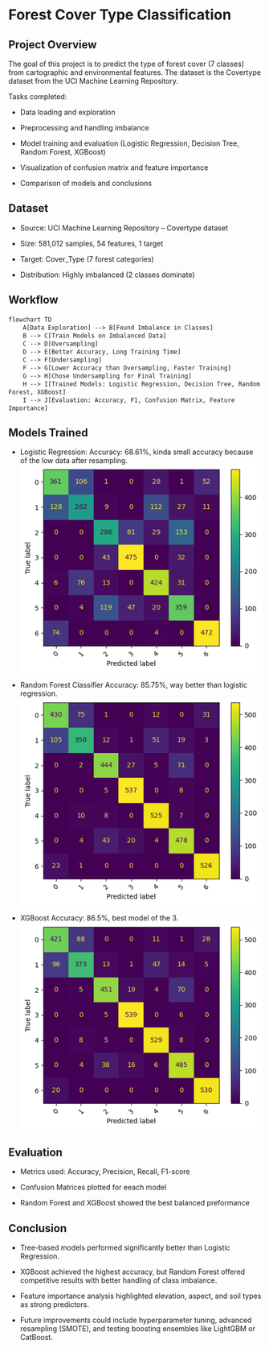 # Forest Cover Type Classification

## Project Overview
The goal of this project is to predict the type of forest cover (7 classes) from cartographic and environmental features. The dataset is the Covertype dataset from the UCI Machine Learning Repository.

Tasks completed:
- Data loading and exploration

- Preprocessing and handling imbalance

- Model training and evaluation (Logistic Regression, Decision Tree, Random Forest, XGBoost)

- Visualization of confusion matrix and feature importance

- Comparison of models and conclusions

## Dataset
- Source: UCI Machine Learning Repository – Covertype dataset

- Size: 581,012 samples, 54 features, 1 target

- Target: Cover_Type (7 forest categories)

- Distribution: Highly imbalanced (2 classes dominate)

## Workflow
```mermaid
flowchart TD
    A[Data Exploration] --> B[Found Imbalance in Classes]
    B --> C[Train Models on Imbalanced Data]
    C --> D[Oversampling]
    D --> E[Better Accuracy, Long Training Time]
    C --> F[Undersampling]
    F --> G[Lower Accuracy than Oversampling, Faster Training]
    G --> H[Chose Undersampling for Final Training]
    H --> I[Trained Models: Logistic Regression, Decision Tree, Random Forest, XGBoost]
    I --> J[Evaluation: Accuracy, F1, Confusion Matrix, Feature Importance]
```

## Models Trained 
- Logistic Regression: 
Accuracy: 68.61%, kinda small accuracy because of the low data after resampling.
![Confusion Matrix](plots/cm_logreg.png)

- Random Forest Classifier
Accuracy: 85.75%, way better than logistic regression.
![Confusion Matrix](plots/cm_rf.png)

- XGBoost
Accuracy: 86.5%, best model of the 3.
![Confusion Matrix](plots/cm_xgb.png)

## Evaluation
- Metrics used: Accuracy, Precision, Recall, F1-score

- Confusion Matrices plotted for eeach model

- Random Forest and XGBoost showed the best balanced preformance

## Conclusion
- Tree-based models performed significantly better than Logistic Regression.

- XGBoost achieved the highest accuracy, but Random Forest offered competitive results with better handling of class imbalance.

- Feature importance analysis highlighted elevation, aspect, and soil types as strong predictors.

- Future improvements could include hyperparameter tuning, advanced resampling (SMOTE), and testing boosting ensembles like LightGBM or CatBoost.